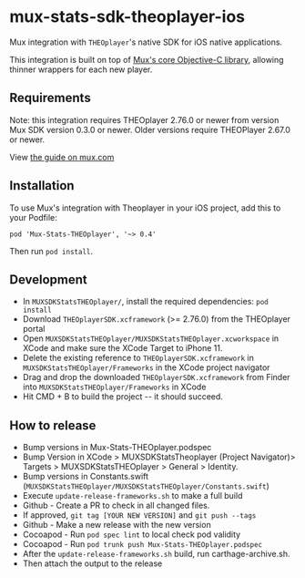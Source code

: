 # mux-stats-sdk-theoplayer-ios

Mux integration with `THEOplayer`'s native SDK for iOS native applications.

This integration is built on top of [Mux's core Objective-C library](https://github.com/muxinc/stats-sdk-objc), allowing thinner wrappers for each new player.

## Requirements

Note: this integration requires THEOplayer 2.76.0 or newer from version Mux SDK version 0.3.0 or newer. Older versions require THEOPlayer 2.67.0 or newer.

View [the guide on mux.com](https://docs.mux.com/docs/theoplayer-sdk-for-ios)

## Installation

To use Mux's integration with Theoplayer in your iOS project, add this to your Podfile:

```
pod 'Mux-Stats-THEOplayer', '~> 0.4'
```

Then run `pod install`.

## Development

* In `MUXSDKStatsTHEOplayer/`, install the required dependencies: `pod install`
* Download `THEOplayerSDK.xcframework` (>= 2.76.0) from the THEOplayer portal
* Open `MUXSDKStatsTHEOplayer/MUXSDKStatsTHEOplayer.xcworkspace` in XCode and make sure the XCode Target to iPhone 11.
* Delete the existing reference to `THEOplayerSDK.xcframework` in `MUXSDKStatsTHEOplayer/Frameworks` in the XCode project navigator
* Drag and drop the downloaded `THEOplayerSDK.xcframework` from Finder into `MUXSDKStatsTHEOplayer/Frameworks` in XCode
* Hit CMD + B to build the project -- it should succeed.

## How to release

* Bump versions in Mux-Stats-THEOplayer.podspec
* Bump Version in XCode > MUXSDKStatsTheoplayer (Project Navigator)> Targets > MUXSDKStatsTHEOplayer > General > Identity.
* Bump versions in Constants.swift (`MUXSDKStatsTHEOplayer/MUXSDKStatsTHEOplayer/Constants.swift`)
* Execute `update-release-frameworks.sh` to make a full build
* Github - Create a PR to check in all changed files.
* If approved, `git tag [YOUR NEW VERSION]` and `git push --tags`
* Github - Make a new release with the new version
* Cocoapod - Run `pod spec lint` to local check pod validity
* Cocoapod - Run `pod trunk push Mux-Stats-THEOplayer.podspec`
* After the `update-release-frameworks.sh` build, run carthage-archive.sh.
* Then attach the output to the release
